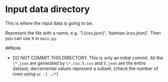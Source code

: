 # Input data directory
This is where the input data is going to be.

Represent the file with a name, e.g. '1.{csv,json}', 'batman.{csv,json}'. Then you can use it in `main.py`.

##Note
* DO NOT COMMIT THIS DIRECTORY. This is only an initial commit. All the `\*.json` are generated by `\*.csv`. `5.csv` and `5.json` are the entire dataset, decremental values represent a subset. (check the number of rows using `wc -l ./*`)
